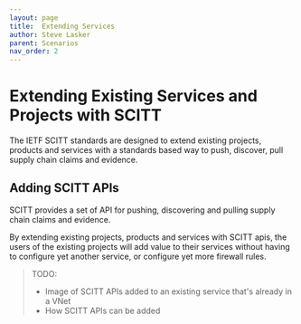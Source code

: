 ```yaml
---
layout: page
title:  Extending Services
author: Steve Lasker
parent: Scenarios
nav_order: 2
---
```


# Extending Existing Services and Projects with SCITT

The IETF SCITT standards are designed to extend existing projects, products and services with a standards based way to push, discover, pull supply chain claims and evidence.

## Adding SCITT APIs

SCITT provides a set of API for pushing, discovering and pulling supply chain claims and evidence. 

By extending existing projects, products and services with SCITT apis, the users of the existing projects will add value to their services without having to configure yet another service, or configure yet more firewall rules.

> TODO: 
> - Image of SCITT APIs added to an existing service that's already in a VNet
> - How SCITT APIs can be added

